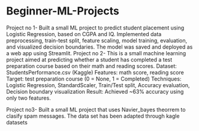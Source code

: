 # Beginner-ML-Projects
Project no 1-
Built a small ML project to predict student placement using Logistic Regression, based on CGPA and IQ. Implemented data preprocessing, train-test split, feature scaling, model training, evaluation, and visualized decision boundaries. The model was saved and deployed as a web app using Streamlit.
Project no 2-
This is a small machine learning project aimed at predicting whether a student has completed a test preparation course based on their math and reading scores.
Dataset: StudentsPerformance.csv (Kaggle)
Features: math score, reading score
Target: test preparation course (0 = None, 1 = Completed)
Techniques: Logistic Regression, StandardScaler, Train/Test split, Accuracy evaluation, Decision boundary visualization
Result: Achieved ~63% accuracy using only two features.

Project no3-
Built a small ML project that uses Navier_bayes theorrem to clasify spam messages. The data set has been adapted through kagle datasets
